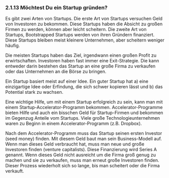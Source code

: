 ### 2.1.13 Möchtest Du ein Startup gründen?

Es gibt zwei Arten von Startups. Die erste Art von Startups versuchen Geld von Investoren zu bekommen. Diese Startups haben die Absicht zu großen Firmen zu werden, können aber leicht scheitern. Die zweite Art von Startups, Bootstrapped Startups werden von ihren Gründern finanziert. Diese Startups bleiben meist kleinere Unternehmen, aber scheitern weniger häufig.

Die meisten Startups haben das Ziel, irgendwann einen großen Profit zu erwirtschaften. Investoren haben fast immer eine Exit-Strategie. Die kann entweder darin bestehen das Startup an eine große Firma zu verkaufen oder das Unternehmen an die Börse zu bringen.

Ein Startup basiert meist auf einer Idee. Ein guter Startup hat a\) eine einzigartige Idee oder Erfindung, die sich schwer kopieren lässt und b\) das Potential stark zu wachsen.

Eine wichtige Hilfe, um mit einem Startup erfolgreich zu sein, kann man mit einem Startup-Accelerator-Programm bekommen. Accelerator-Programme bieten Hilfe und auch ein bisschen Geld für Startup-Firmen und bekommen im Gegenzug Anteile vom Startups. Viele große Technologieunternehmen waren zu Beginn in einem Accelerator-Programm \(z.B. Dropbox\).

Nach dem Accelerator-Programm muss das Startup seinen ersten Investor \(seed money\) finden. Mit diesem Geld baut man sein Business-Modell auf. Wenn man dieses Geld verbraucht hat, muss man neue und große Investoren finden \(venture capitalists\). Diese Finanzierung wird Series A genannt. Wenn dieses Geld nicht ausreicht um die Firma groß genug zu machen und sie zu verkaufen, muss man erneut große Investoren finden. Dieser Prozess wiederholt sich so lange, bis man scheitert oder die Firma verkauft.

